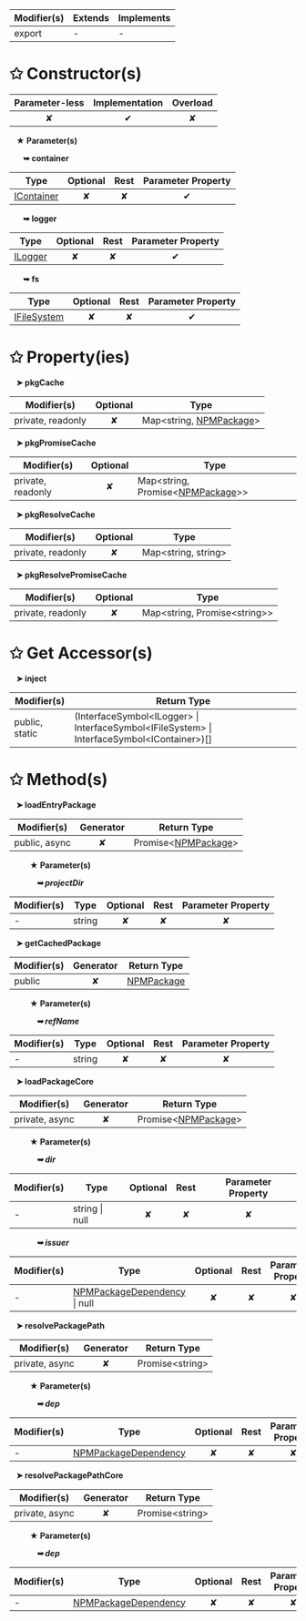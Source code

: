 | Modifier(s)                            | Extends                      | Implements                                    |
|----------------------------------------|------------------------------|-----------------------------------------------|
| export | - | - |

# &#10025; Constructor(s)

| Parameter-less                         | Implementation                          | Overload                          |
|:--------------------------------------:|:---------------------------------------:|:---------------------------------:|
| ✘ | ✔ | ✘ |

&nbsp;&nbsp; **&#9733; Parameter(s)**

&nbsp;&nbsp;&nbsp;&nbsp;&nbsp; **&#10149; container**

| Type                        | Optional                           | Rest                          | Parameter Property                          |
|-----------------------------|:----------------------------------:|:-----------------------------:|:-------------------------------------------:|
| [IContainer](/kernel/interface/di/icontainer.md) | ✘  | ✘ | ✔ |

&nbsp;&nbsp;&nbsp;&nbsp;&nbsp; **&#10149; logger**

| Type                        | Optional                           | Rest                          | Parameter Property                          |
|-----------------------------|:----------------------------------:|:-----------------------------:|:-------------------------------------------:|
| [ILogger](/kernel/interface/logger/ilogger.md) | ✘  | ✘ | ✔ |

&nbsp;&nbsp;&nbsp;&nbsp;&nbsp; **&#10149; fs**

| Type                        | Optional                           | Rest                          | Parameter Property                          |
|-----------------------------|:----------------------------------:|:-----------------------------:|:-------------------------------------------:|
| [IFileSystem](/aot/system/interface/interfaces/ifilesystem.md) | ✘  | ✘ | ✔ |

# &#10025; Property(ies)

&nbsp;&nbsp; **&#10148; pkgCache**

| Modifier(s)                               | Optional                           | Type                         |
|-------------------------------------------|:----------------------------------:|------------------------------|
| private, readonly | ✘ | Map&lt;string, [NPMPackage](/aot/system/class/npm-package-loader/npmpackage.md)&gt; |

&nbsp;&nbsp; **&#10148; pkgPromiseCache**

| Modifier(s)                               | Optional                           | Type                         |
|-------------------------------------------|:----------------------------------:|------------------------------|
| private, readonly | ✘ | Map&lt;string, Promise&lt;[NPMPackage](/aot/system/class/npm-package-loader/npmpackage.md)&gt;&gt; |

&nbsp;&nbsp; **&#10148; pkgResolveCache**

| Modifier(s)                               | Optional                           | Type                         |
|-------------------------------------------|:----------------------------------:|------------------------------|
| private, readonly | ✘ | Map&lt;string, string&gt; |

&nbsp;&nbsp; **&#10148; pkgResolvePromiseCache**

| Modifier(s)                               | Optional                           | Type                         |
|-------------------------------------------|:----------------------------------:|------------------------------|
| private, readonly | ✘ | Map&lt;string, Promise&lt;string&gt;&gt; |

# &#10025; Get Accessor(s)

&nbsp;&nbsp; **&#10148; inject**

| Modifier(s)                              | Return Type                       |
|------------------------------------------|-----------------------------------|
| public, static | (InterfaceSymbol&lt;ILogger&gt; &#124; InterfaceSymbol&lt;IFileSystem&gt; &#124; InterfaceSymbol&lt;IContainer&gt;)[] |

# &#10025; Method(s)

&nbsp;&nbsp; **&#10148; loadEntryPackage**

| Modifier(s)                              | Generator                          | Return Type                       |
|------------------------------------------|:----------------------------------:|-----------------------------------|
| public, async | ✘ | Promise&lt;[NPMPackage](/aot/system/class/npm-package-loader/npmpackage.md)&gt; |

&nbsp;&nbsp;&nbsp;&nbsp;&nbsp;&nbsp;&nbsp;&nbsp; **&#9733; Parameter(s)**

&nbsp;&nbsp;&nbsp;&nbsp;&nbsp;&nbsp;&nbsp;&nbsp;&nbsp;&nbsp;&nbsp; _**&#10149; projectDir**_

| Modifier(s)                              | Type                        | Optional                           | Rest                          | Parameter Property                          |
|------------------------------------------|-----------------------------|:----------------------------------:|:-----------------------------:|:-------------------------------------------:|
| - | string | ✘  | ✘ | ✘ |

&nbsp;&nbsp; **&#10148; getCachedPackage**

| Modifier(s)                              | Generator                          | Return Type                       |
|------------------------------------------|:----------------------------------:|-----------------------------------|
| public | ✘ | [NPMPackage](/aot/system/class/npm-package-loader/npmpackage.md) |

&nbsp;&nbsp;&nbsp;&nbsp;&nbsp;&nbsp;&nbsp;&nbsp; **&#9733; Parameter(s)**

&nbsp;&nbsp;&nbsp;&nbsp;&nbsp;&nbsp;&nbsp;&nbsp;&nbsp;&nbsp;&nbsp; _**&#10149; refName**_

| Modifier(s)                              | Type                        | Optional                           | Rest                          | Parameter Property                          |
|------------------------------------------|-----------------------------|:----------------------------------:|:-----------------------------:|:-------------------------------------------:|
| - | string | ✘  | ✘ | ✘ |

&nbsp;&nbsp; **&#10148; loadPackageCore**

| Modifier(s)                              | Generator                          | Return Type                       |
|------------------------------------------|:----------------------------------:|-----------------------------------|
| private, async | ✘ | Promise&lt;[NPMPackage](/aot/system/class/npm-package-loader/npmpackage.md)&gt; |

&nbsp;&nbsp;&nbsp;&nbsp;&nbsp;&nbsp;&nbsp;&nbsp; **&#9733; Parameter(s)**

&nbsp;&nbsp;&nbsp;&nbsp;&nbsp;&nbsp;&nbsp;&nbsp;&nbsp;&nbsp;&nbsp; _**&#10149; dir**_

| Modifier(s)                              | Type                        | Optional                           | Rest                          | Parameter Property                          |
|------------------------------------------|-----------------------------|:----------------------------------:|:-----------------------------:|:-------------------------------------------:|
| - | string &#124; null | ✘  | ✘ | ✘ |

&nbsp;&nbsp;&nbsp;&nbsp;&nbsp;&nbsp;&nbsp;&nbsp;&nbsp;&nbsp;&nbsp; _**&#10149; issuer**_

| Modifier(s)                              | Type                        | Optional                           | Rest                          | Parameter Property                          |
|------------------------------------------|-----------------------------|:----------------------------------:|:-----------------------------:|:-------------------------------------------:|
| - | [NPMPackageDependency](/aot/system/class/npm-package-loader/npmpackagedependency.md) &#124; null | ✘  | ✘ | ✘ |

&nbsp;&nbsp; **&#10148; resolvePackagePath**

| Modifier(s)                              | Generator                          | Return Type                       |
|------------------------------------------|:----------------------------------:|-----------------------------------|
| private, async | ✘ | Promise&lt;string&gt; |

&nbsp;&nbsp;&nbsp;&nbsp;&nbsp;&nbsp;&nbsp;&nbsp; **&#9733; Parameter(s)**

&nbsp;&nbsp;&nbsp;&nbsp;&nbsp;&nbsp;&nbsp;&nbsp;&nbsp;&nbsp;&nbsp; _**&#10149; dep**_

| Modifier(s)                              | Type                        | Optional                           | Rest                          | Parameter Property                          |
|------------------------------------------|-----------------------------|:----------------------------------:|:-----------------------------:|:-------------------------------------------:|
| - | [NPMPackageDependency](/aot/system/class/npm-package-loader/npmpackagedependency.md) | ✘  | ✘ | ✘ |

&nbsp;&nbsp; **&#10148; resolvePackagePathCore**

| Modifier(s)                              | Generator                          | Return Type                       |
|------------------------------------------|:----------------------------------:|-----------------------------------|
| private, async | ✘ | Promise&lt;string&gt; |

&nbsp;&nbsp;&nbsp;&nbsp;&nbsp;&nbsp;&nbsp;&nbsp; **&#9733; Parameter(s)**

&nbsp;&nbsp;&nbsp;&nbsp;&nbsp;&nbsp;&nbsp;&nbsp;&nbsp;&nbsp;&nbsp; _**&#10149; dep**_

| Modifier(s)                              | Type                        | Optional                           | Rest                          | Parameter Property                          |
|------------------------------------------|-----------------------------|:----------------------------------:|:-----------------------------:|:-------------------------------------------:|
| - | [NPMPackageDependency](/aot/system/class/npm-package-loader/npmpackagedependency.md) | ✘  | ✘ | ✘ |